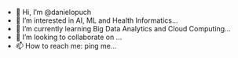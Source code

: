 - 👋 Hi, I’m @danielopuch
- 👀 I’m interested in AI, ML and Health Informatics...
- 🌱 I’m currently learning Big Data Analytics and Cloud Computing...
- 💞️ I’m looking to collaborate on ...
- 📫 How to reach me: ping me...

<!---
danielopuch/danielopuch is a ✨ special ✨ repository because its `README.md` (this file) appears on your GitHub profile.
You can click the Preview link to take a look at your changes.
--->

